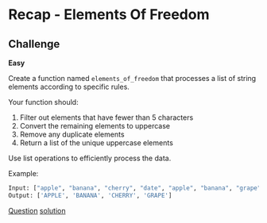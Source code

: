 # Recap - Elements Of Freedom

## Challenge

**Easy**

Create a function named `elements_of_freedom` that processes a list of string elements according to specific rules.

Your function should:
1. Filter out elements that have fewer than 5 characters
2. Convert the remaining elements to uppercase
3. Remove any duplicate elements
4. Return a list of the unique uppercase elements

Use list operations to efficiently process the data.

Example:

```python
Input: ["apple", "banana", "cherry", "date", "apple", "banana", "grape", "fig"]
Output: ['APPLE', 'BANANA', 'CHERRY', 'GRAPE']
```

[Question](q.py) [solution](solution.py)